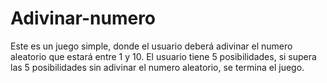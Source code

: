 # Adivinar-numero

Este es un juego simple, donde el usuario deberá adivinar el numero aleatorio que estará entre 1 y 10. 
El usuario tiene 5 posibilidades, si supera las 5 posibilidades sin adivinar el numero aleatorio, se termina el juego.
